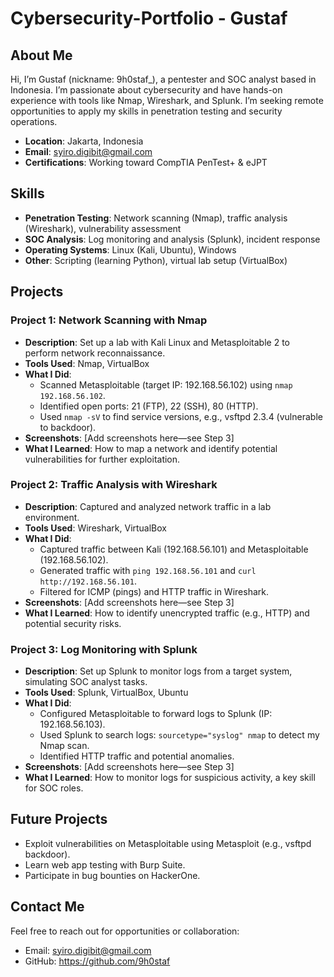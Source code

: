 # Cybersecurity-Portfolio - Gustaf

## About Me
Hi, I’m Gustaf (nickname: 9h0staf_), a pentester and SOC analyst based in Indonesia. I’m passionate about cybersecurity and have hands-on experience with tools like Nmap, Wireshark, and Splunk. I’m seeking remote opportunities to apply my skills in penetration testing and security operations.

- **Location**: Jakarta, Indonesia
- **Email**: syiro.digibit@gmail.com
- **Certifications**: Working toward CompTIA PenTest+ & eJPT
## Skills
- **Penetration Testing**: Network scanning (Nmap), traffic analysis (Wireshark), vulnerability assessment
- **SOC Analysis**: Log monitoring and analysis (Splunk), incident response
- **Operating Systems**: Linux (Kali, Ubuntu), Windows
- **Other**: Scripting (learning Python), virtual lab setup (VirtualBox)

## Projects
### Project 1: Network Scanning with Nmap
- **Description**: Set up a lab with Kali Linux and Metasploitable 2 to perform network reconnaissance.
- **Tools Used**: Nmap, VirtualBox
- **What I Did**:
  - Scanned Metasploitable (target IP: 192.168.56.102) using `nmap 192.168.56.102`.
  - Identified open ports: 21 (FTP), 22 (SSH), 80 (HTTP).
  - Used `nmap -sV` to find service versions, e.g., vsftpd 2.3.4 (vulnerable to backdoor).
- **Screenshots**: [Add screenshots here—see Step 3]
- **What I Learned**: How to map a network and identify potential vulnerabilities for further exploitation.

### Project 2: Traffic Analysis with Wireshark
- **Description**: Captured and analyzed network traffic in a lab environment.
- **Tools Used**: Wireshark, VirtualBox
- **What I Did**:
  - Captured traffic between Kali (192.168.56.101) and Metasploitable (192.168.56.102).
  - Generated traffic with `ping 192.168.56.101` and `curl http://192.168.56.101`.
  - Filtered for ICMP (pings) and HTTP traffic in Wireshark.
- **Screenshots**: [Add screenshots here—see Step 3]
- **What I Learned**: How to identify unencrypted traffic (e.g., HTTP) and potential security risks.

### Project 3: Log Monitoring with Splunk
- **Description**: Set up Splunk to monitor logs from a target system, simulating SOC analyst tasks.
- **Tools Used**: Splunk, VirtualBox, Ubuntu
- **What I Did**:
  - Configured Metasploitable to forward logs to Splunk (IP: 192.168.56.103).
  - Used Splunk to search logs: `sourcetype="syslog" nmap` to detect my Nmap scan.
  - Identified HTTP traffic and potential anomalies.
- **Screenshots**: [Add screenshots here—see Step 3]
- **What I Learned**: How to monitor logs for suspicious activity, a key skill for SOC roles.

## Future Projects
- Exploit vulnerabilities on Metasploitable using Metasploit (e.g., vsftpd backdoor).
- Learn web app testing with Burp Suite.
- Participate in bug bounties on HackerOne.

## Contact Me
Feel free to reach out for opportunities or collaboration:
- Email: syiro.digibit@gmail.com
- GitHub: https://github.com/9h0staf
